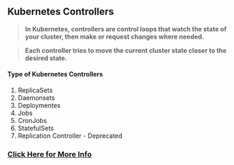 ## Kubernetes Controllers

> **In Kubernetes, controllers are control loops that watch the state of your cluster, then make or request changes where needed.** 

> **Each controller tries to move the current cluster state closer to the desired state.**

#### Type of Kubernetes Controllers 

1. ReplicaSets
2. Daemonsets
3. Deploymentes
4. Jobs
5. CronJobs
6. StatefulSets
7. Replication Controller - Deprecated


### [Click Here for More Info](https://kubernetes.io/docs/concepts/architecture/controller/)
